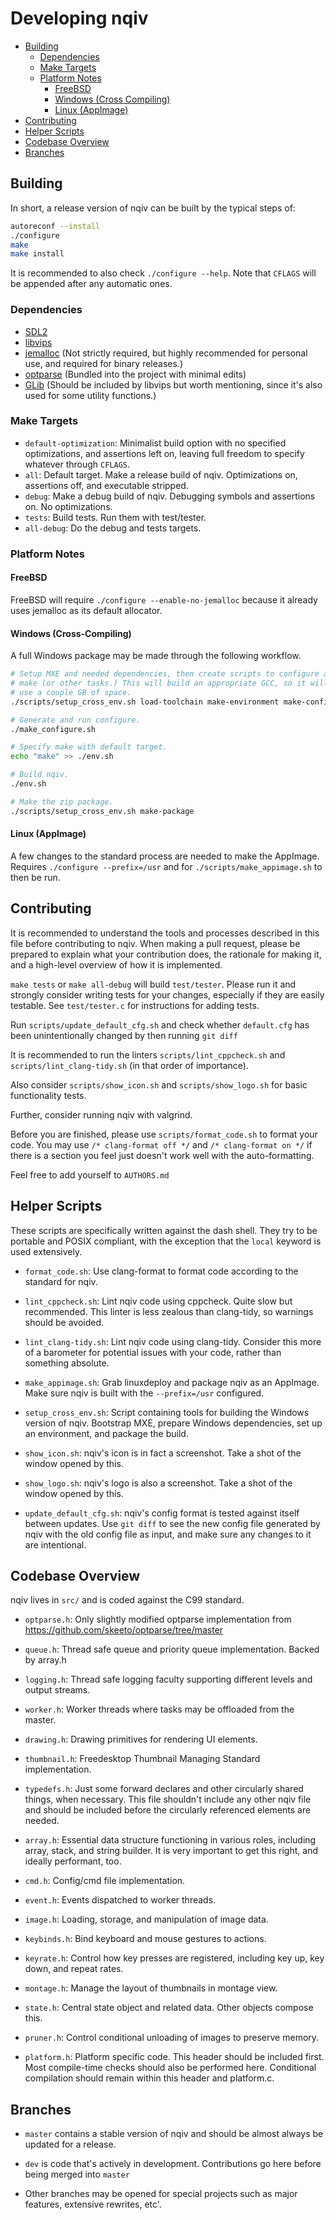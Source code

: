 Developing nqiv
===============

* [Building](#building)
  - [Dependencies](#dependencies)
  - [Make Targets](#make-targets)
  - [Platform Notes](#platform-notes)
    + [FreeBSD](#freebsd)
    + [Windows (Cross Compiling)](#windows--cross-compiling-)
    + [Linux (AppImage)](#linux--appimage-)
* [Contributing](#contributing)
* [Helper Scripts](#helper-scripts)
* [Codebase Overview](#codebase-overview)
* [Branches](#branches)

Building
--------

In short, a release version of nqiv can be built by the typical steps of:

```sh
autoreconf --install
./configure
make
make install
```

It is recommended to also check `./configure --help`. Note that `CFLAGS` will be
appended after any automatic ones.

### Dependencies ###

* [SDL2](https://www.libsdl.org/)
* [libvips](https://www.libvips.org/)
* [jemalloc](https://jemalloc.net/) (Not strictly required, but highly recommended for personal use, and required for binary releases.)
* [optparse](https://github.com/skeeto/optparse/tree/master) (Bundled into the project with minimal edits)
* [GLib](https://docs.gtk.org/glib/) (Should be included by libvips but worth
  mentioning, since it's also used for some utility functions.)

### Make Targets ###

* `default-optimization`: Minimalist build option with no specified optimizations, and assertions left on, leaving full freedom to specify whatever through `CFLAGS`.
* `all`: Default target. Make a release build of nqiv. Optimizations on, assertions off, and executable stripped.
* `debug`: Make a debug build of nqiv. Debugging symbols and assertions on. No optimizations.
* `tests`: Build tests. Run them with test/tester.
* `all-debug`: Do the debug and tests targets.

### Platform Notes ###

#### FreeBSD ####

FreeBSD will require `./configure --enable-no-jemalloc` because it already uses jemalloc as its default allocator.

#### Windows (Cross-Compiling) ####

A full Windows package may be made through the following workflow.

```sh
# Setup MXE and needed dependencies, then create scripts to configure and to set environment for
# make (or other tasks.) This will build an appropriate GCC, so it will take a while and likely
# use a couple GB of space.
./scripts/setup_cross_env.sh load-toolchain make-environment make-configure

# Generate and run configure.
./make_configure.sh

# Specify make with default target.
echo "make" >> ./env.sh

# Build nqiv.
./env.sh

# Make the zip package.
./scripts/setup_cross_env.sh make-package
```

#### Linux (AppImage) ###

A few changes to the standard process are needed to make the AppImage. Requires `./configure --prefix=/usr` and for `./scripts/make_appimage.sh` to then be run.

Contributing
------------

It is recommended to understand the tools and processes described in this file before contributing to nqiv. When making a pull request, please be prepared to explain what your contribution does, the rationale for making it, and a high-level overview of how it is implemented.

`make tests` or `make all-debug` will build `test/tester`. Please run it and strongly consider writing tests for your changes, especially if they are easily testable. See `test/tester.c` for instructions for adding tests.

Run `scripts/update_default_cfg.sh` and check whether `default.cfg` has been unintentionally changed by then running `git diff`

It is recommended to run the linters `scripts/lint_cppcheck.sh` and `scripts/lint_clang-tidy.sh` (in that order of importance).

Also consider `scripts/show_icon.sh` and `scripts/show_logo.sh` for basic functionality tests.

Further, consider running nqiv with valgrind.

Before you are finished, please use `scripts/format_code.sh` to format your code. You may use `/* clang-format off */` and `/* clang-format on */` if there is a section you feel just doesn't work well with the auto-formatting.

Feel free to add yourself to `AUTHORS.md`

Helper Scripts
--------------

These scripts are specifically written against the dash shell. They try to be portable and POSIX compliant, with the exception that the `local` keyword is used extensively.

* `format_code.sh`: Use clang-format to format code according to the standard for nqiv.

* `lint_cppcheck.sh`: Lint nqiv code using cppcheck. Quite slow but recommended. This linter is less zealous than clang-tidy, so warnings should be avoided.

* `lint_clang-tidy.sh`: Lint nqiv code using clang-tidy. Consider this more of a barometer for potential issues with your code, rather than something absolute.

* `make_appimage.sh`: Grab linuxdeploy and package nqiv as an AppImage. Make sure nqiv is built with the `--prefix=/usr` configured.

* `setup_cross_env.sh`: Script containing tools for building the Windows version of nqiv. Bootstrap MXE, prepare Windows dependencies, set up an environment, and package the build.

* `show_icon.sh`: nqiv's icon is in fact a screenshot. Take a shot of the window opened by this.

* `show_logo.sh`: nqiv's logo is also a screenshot. Take a shot of the window opened by this.

* `update_default_cfg.sh`: nqiv's config format is tested against itself between updates. Use `git diff` to see the new config file generated by nqiv with the old config file as input, and make sure any changes to it are intentional.

Codebase Overview
-----------------

nqiv lives in `src/` and is coded against the C99 standard.

* `optparse.h`: Only slightly modified optparse implementation from <https://github.com/skeeto/optparse/tree/master>

* `queue.h`: Thread safe queue and priority queue implementation. Backed by array.h

* `logging.h`: Thread safe logging faculty supporting different levels and output streams.

* `worker.h`: Worker threads where tasks may be offloaded from the master.

* `drawing.h`: Drawing primitives for rendering UI elements.

* `thumbnail.h`: Freedesktop Thumbnail Managing Standard implementation.

* `typedefs.h`: Just some forward declares and other circularly shared things, when necessary. This file shouldn't include any other nqiv file and should be included before the circularly referenced elements are needed.

* `array.h`: Essential data structure functioning in various roles, including array, stack, and string builder. It is very important to get this right, and ideally performant, too.

* `cmd.h`: Config/cmd file implementation.

* `event.h`: Events dispatched to worker threads.

* `image.h`: Loading, storage, and manipulation of image data.

* `keybinds.h`: Bind keyboard and mouse gestures to actions.

* `keyrate.h`: Control how key presses are registered, including key up, key down, and repeat rates.

* `montage.h`: Manage the layout of thumbnails in montage view.

* `state.h`: Central state object and related data. Other objects compose this.

* `pruner.h`: Control conditional unloading of images to preserve memory.

* `platform.h`: Platform specific code. This header should be included first. Most compile-time checks should also be performed here. Conditional compilation should remain within this header and platform.c.

Branches
--------

* `master` contains a stable version of nqiv and should be almost always be updated for a release.

* `dev` is code that's actively in development. Contributions go here before being merged into `master`

* Other branches may be opened for special projects such as major features, extensive rewrites, etc'.
